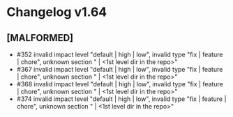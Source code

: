 # Changelog v1.64

## [MALFORMED]


 - #352 invalid impact level "default | high | low", invalid type "fix | feature | chore", unknown section "<kebab-case of a module name> | <1st level dir in the repo>"
 - #367 invalid impact level "default | high | low", invalid type "fix | feature | chore", unknown section "<kebab-case of a module name> | <1st level dir in the repo>"
 - #368 invalid impact level "default | high | low", invalid type "fix | feature | chore", unknown section "<kebab-case of a module name> | <1st level dir in the repo>"
 - #374 invalid impact level "default | high | low", invalid type "fix | feature | chore", unknown section "<kebab-case of a module name> | <1st level dir in the repo>"

